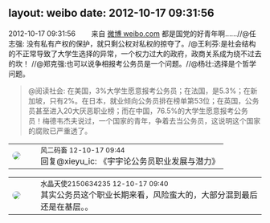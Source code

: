 layout: weibo
date: 2012-10-17 09:31:56
---
<meta name="referrer" content="no-referrer" />

2012-10-17 09:31:56  &nbsp;&nbsp;&nbsp;&nbsp;&nbsp;&nbsp; 来自 <a href="http://weibo.com/" rel="nofollow">微博 weibo.com</a>
都是国党的好青年啊……//@任志强: 没有私有产权的保护，就只剩公权对私权的掠夺了。/@王利芬:是社会结构的不正常导致了大学生选择的异常，一个权力过大的政府，政商关系成为绕不过去的坎！ //@郑克强:也可以说争相报考公务员是一个问题。//@杨壮:选择是个哲学问题。
>  @阅读社会: 在美国，3%大学生愿意报考公务员；在法国，是5.3%；在新加坡，只有2%。在日本，就业倾向公务员排在榜单第53位；在英国，公务员甚至进入20大厌恶职业榜；而在中国，76.5%的大学生愿意报考公务员！梅德韦杰夫说过，一个国家的青年，争着去当公务员，这说明这个国家的腐败已严重透了。 ​​​

<table style="width: 100%;">
  <tr>
    <td style="width: 40px;"><img style="border-radius:50%" src="https://tva3.sinaimg.cn/crop.0.0.639.639.50/6d2a6003jw8f3idy69w2gj20hs0hrt9g.jpg?KID=imgbed,tva&Expires=1624463465&ssig=LUYfiFv7mO"></td>
    <td colspan="2"><small>风二码畜 12-10-17 09:44</small><br/>回复@xieyu_ic: 《宇宇论公务员职业发展与潜力》</td>
  </tr>
</table>

<table style="width: 100%;">
  <tr>
    <td style="width: 40px;"><img style="border-radius:50%" src="https://tva1.sinaimg.cn/crop.0.0.80.80.50/803012fbjw8f6z12p78p3j2028028q2p.jpg?KID=imgbed,tva&Expires=1624463465&ssig=y%2BZMnwI5fs"></td>
    <td colspan="2"><small>水晶天使2150634235 12-10-17 09:40</small><br/>其实公务员这个职业长期来看，风险蛮大的，大部分混到最后还是在基层。。</td>
  </tr>
</table>
